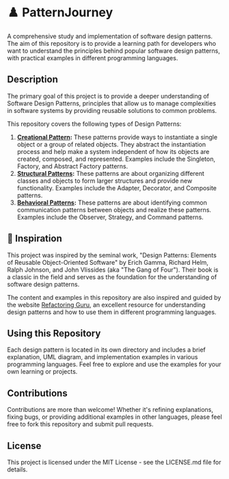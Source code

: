 # ♟️  PatternJourney
A comprehensive study and implementation of software design patterns. The aim of this repository is to provide a learning path for developers who want to understand the principles behind popular software design patterns, with practical examples in different programming languages.

## Description
The primary goal of this project is to provide a deeper understanding of Software Design Patterns, principles that allow us to manage complexities in software systems by providing reusable solutions to common problems.

This repository covers the following types of Design Patterns:
1. **[Creational Pattern](CreationalPatterns):** These patterns provide ways to instantiate a single object or a group of related objects. They abstract the instantiation process and help make a system independent of how its objects are created, composed, and represented. Examples include the Singleton, Factory, and Abstract Factory patterns.
2. **[Structural Patterns](StructuralPatterns):** These patterns are about organizing different classes and objects to form larger structures and provide new functionality. Examples include the Adapter, Decorator, and Composite patterns.
3. **[Behavioral Patterns](BehavioralPatterns):** These patterns are about identifying common communication patterns between objects and realize these patterns. Examples include the Observer, Strategy, and Command patterns.

## 🌟 Inspiration
This project was inspired by the seminal work, "Design Patterns: Elements of Reusable Object-Oriented Software" by Erich Gamma, Richard Helm, Ralph Johnson, and John Vlissides (aka "The Gang of Four"). Their book is a classic in the field and serves as the foundation for the understanding of software design patterns.

The content and examples in this repository are also inspired and guided by the website [ Refactoring Guru](https://refactoring.guru/), an excellent resource for understanding design patterns and how to use them in different programming languages.

## Using this Repository
Each design pattern is located in its own directory and includes a brief explanation, UML diagram, and implementation examples in various programming languages. Feel free to explore and use the examples for your own learning or projects.

## Contributions
Contributions are more than welcome! Whether it's refining explanations, fixing bugs, or providing additional examples in other languages, please feel free to fork this repository and submit pull requests.

## License
This project is licensed under the MIT License - see the LICENSE.md file for details.


